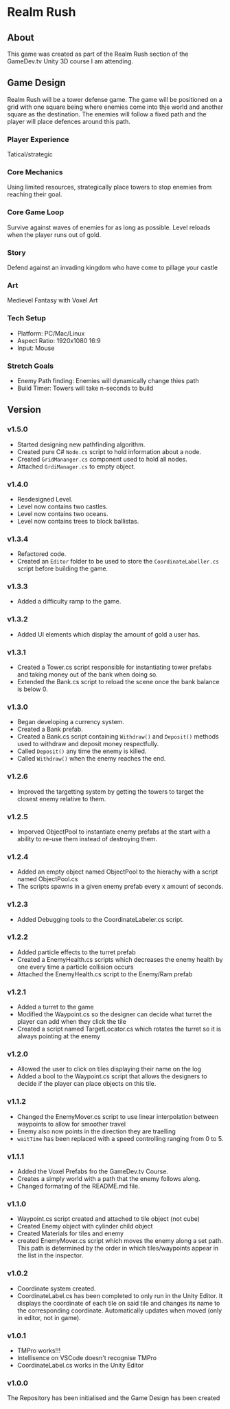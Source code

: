 # Realm Rush

## About

This game was created as part of the Realm Rush section of the GameDev.tv Unity 3D course I am attending.

## Game Design

Realm Rush will be a tower defense game. The game will be positioned on a grid with one square being where enemies come into thje world and another square as the destination. The enemies will follow a fixed path and the player will place defences around this path.

### Player Experience

Tatical/strategic

### Core Mechanics

Using limited resources, strategically place towers to stop enemies from reaching their goal.

### Core Game Loop

Survive against waves of enemies for as long as possible. Level reloads when the player runs out of gold.

### Story

Defend against an invading kingdom who have come to pillage your castle

### Art

Medievel Fantasy with Voxel Art

### Tech Setup

- Platform: PC/Mac/Linux
- Aspect Ratio: 1920x1080 16:9
- Input: Mouse

### Stretch Goals

- Enemy Path finding: Enemies will dynamically change thies path
- Build Timer: Towers will take n-seconds to build

## Version

### v1.5.0

- Started designing new pathfinding algorithm.
- Created pure C# `Node.cs` script to hold information about a node.
- Created `GridMananger.cs` component used to hold all nodes.
- Attached `GrdiManager.cs` to empty object.

### v1.4.0

- Resdesigned Level.
- Level now contains two castles.
- Level now contains two oceans.
- Level now contains trees to block ballistas.

### v1.3.4

- Refactored code.
- Created an `Editor` folder to be used to store the `CoordinateLabeller.cs` script before building the game.

### v1.3.3

- Added a difficulty ramp to the game.

### v1.3.2

- Added UI elements which display the amount of gold a user has.

### v1.3.1

- Created a Tower.cs script responsible for instantiating tower prefabs and taking money out of the bank when doing so.
- Extended the Bank.cs script to reload the scene once the bank balance is below 0.

### v1.3.0

- Began developing a currency system.
- Created a Bank prefab.
- Created a Bank.cs script containing `Withdraw()` and `Deposit()` methods used to withdraw and deposit money respectfully.
- Called `Deposit()` any time the enemy is killed.
- Called `Withdraw()` when the enemy reaches the end.

### v1.2.6

- Improved the targetting system by getting the towers to target the closest enemy relative to them.

### v1.2.5

- Imporved ObjectPool to instantiate enemy prefabs at the start with a ability to re-use them instead of destroying them.

### v1.2.4

- Added an empty object named ObjectPool to the hierachy with a script named ObjectPool.cs
- The scripts spawns in a given enemy prefab every x amount of seconds.

### v1.2.3

- Added Debugging tools to the CoordinateLabeler.cs script.

### v1.2.2

- Added particle effects to the turret prefab
- Created a EnemyHealth.cs scripts which decreases the enemy health by one every time a particle collision occurs
- Attached the EnemyHealth.cs script to the Enemy/Ram prefab

### v1.2.1

- Added a turret to the game
- Modified the Waypoint.cs so the designer can decide what turret the player can add when they click the tile
- Created a script named TargetLocator.cs which rotates the turret so it is always pointing at the enemy

### v1.2.0

- Allowed the user to click on tiles displaying their name on the log
- Added a bool to the Waypoint.cs script that allows the designers to decide if the player can place objects on this tile.

### v1.1.2

- Changed the EnemyMover.cs script to use linear interpolation between waypoints to allow for smoother travel
- Enemy also now points in the direction they are traelling
- `waitTime` has been replaced with a speed controlling ranging from 0 to 5.

### v1.1.1

- Added the Voxel Prefabs fro the GameDev.tv Course.
- Creates a simply world with a path that the enemy follows along.
- Changed formating of the README.md file.

### v1.1.0

- Waypoint.cs script created and attached to tile object (not cube)
- Created Enemy object with cylinder child object
- Created Materials for tiles and enemy
- created EnemyMover.cs script which moves the enemy along a set path. This path is determined by the order in which tiles/waypoints appear in the list in the inspector.

### v1.0.2

- Coordinate system created.
- CoordinateLabel.cs has been completed to only run in the Unity Editor. It displays the coordinate of each tile on said tile and changes its name to the corresponding coordinate. Automatically updates when moved (only in editor, not in game).

### v1.0.1

- TMPro works!!!
- Intellisence on VSCode doesn't recognise TMPro
- CoordinateLabel.cs works in the Unity Editor

### v1.0.0

The Repository has been initialised and the Game Design has been created
